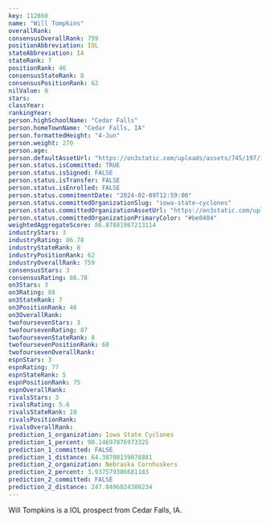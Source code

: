 ```yaml
---
key: 112860
name: "Will Tompkins"
overallRank: 
consensusOverallRank: 759
positionAbbreviation: IOL
stateAbbreviation: IA
stateRank: 7
positionRank: 46
consensusStateRank: 8
consensusPositionRank: 62
nilValue: 0
stars: 
classYear: 
rankingYear: 
person.highSchoolName: "Cedar Falls"
person.homeTownName: "Cedar Falls, IA"
person.formattedHeight: "4-Jun"
person.weight: 270
person.age: 
person.defaultAssetUrl: "https://on3static.com/uploads/assets/745/197/197745.jpg"
person.status.isCommitted: TRUE
person.status.isSigned: FALSE
person.status.isTransfer: FALSE
person.status.isEnrolled: FALSE
person.status.commitmentDate: "2024-02-09T12:59:00"
person.status.committedOrganizationSlug: "iowa-state-cyclones"
person.status.committedOrganizationAssetUrl: "https://on3static.com/uploads/assets/977/149/149977.svg"
person.status.committedOrganizationPrimaryColor: "#be0404"
weightedAggregateScore: 86.87881967213114
industryStars: 3
industryRating: 86.78
industryStateRank: 8
industryPositionRank: 62
industryOverallRank: 759
consensusStars: 3
consensusRating: 86.78
on3Stars: 3
on3Rating: 88
on3StateRank: 7
on3PositionRank: 46
on3OverallRank: 
twofoursevenStars: 3
twofoursevenRating: 87
twofoursevenStateRank: 8
twofoursevenPositionRank: 60
twofoursevenOverallRank: 
espnStars: 3
espnRating: 77
espnStateRank: 5
espnPositionRank: 75
espnOverallRank: 
rivalsStars: 3
rivalsRating: 5.6
rivalsStateRank: 10
rivalsPositionRank: 
rivalsOverallRank: 
prediction_1_organization: Iowa State Cyclones
prediction_1_percent: 90.14697876973325
prediction_1_committed: FALSE
prediction_1_distance: 64.38708139078881
prediction_2_organization: Nebraska Cornhuskers
prediction_2_percent: 3.937579386681183
prediction_2_committed: FALSE
prediction_2_distance: 247.0496024380234
---
```

Will Tompkins is a IOL prospect from Cedar Falls, IA.